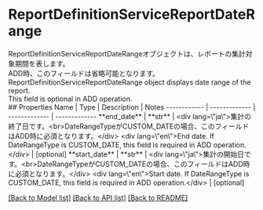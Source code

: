 # ReportDefinitionServiceReportDateRange

<div lang=\"ja\">ReportDefinitionServiceReportDateRangeオブジェクトは、レポートの集計対象期間を表します。<br> ADD時、このフィールドは省略可能となります。</div> <div lang=\"en\">ReportDefinitionServiceReportDateRange object displays date range of the report.<br> This field is optional in ADD operation.</div> 
## Properties
Name | Type | Description | Notes
------------ | ------------- | ------------- | -------------
**end_date** | **str** | &lt;div lang&#x3D;\&quot;ja\&quot;&gt;集計の終了日です。&lt;br&gt;DateRangeTypeがCUSTOM_DATEの場合、このフィールドはADD時に必須となります。&lt;/div&gt; &lt;div lang&#x3D;\&quot;en\&quot;&gt;End date. If DateRangeType is CUSTOM_DATE, this field is required in ADD operation.&lt;/div&gt;  | [optional] 
**start_date** | **str** | &lt;div lang&#x3D;\&quot;ja\&quot;&gt;集計の開始日です。&lt;br&gt;DateRangeTypeがCUSTOM_DATEの場合、このフィールドはADD時に必須となります。&lt;/div&gt; &lt;div lang&#x3D;\&quot;en\&quot;&gt;Start date. If DateRangeType is CUSTOM_DATE, this field is required in ADD operation.&lt;/div&gt;  | [optional] 

[[Back to Model list]](../README.md#documentation-for-models) [[Back to API list]](../README.md#documentation-for-api-endpoints) [[Back to README]](../README.md)


